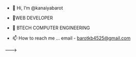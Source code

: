 - 👋 Hi, I’m @kanaiyabarot
- 👀WEB DEVELOPER
- 🌱 BTECH COMPUTER ENGINEERING

- 📫 How to reach me ... email - barotkb4525@gmail.com

--->
